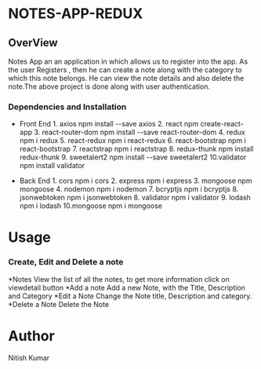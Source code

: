 # NOTES-APP-REDUX

## OverView
Notes App an an application in which allows us to register into  the app. As the user Registers , then  he can  create a note along with  the  category  to which  this  note belongs. He can view the  note details and also delete the note.The above project is done along with user authentication.

### Dependencies and Installation
 * Front End
           1. axios npm install --save axios
           2. react npm create-react-app
           3. react-router-dom npm install --save react-router-dom
           4. redux npm i redux
           5. react-redux npm i react-redux
           6. react-bootstrap npm i react-bootstrap
           7. reactstrap npm i reactstrap
           8. redux-thunk npm install redux-thunk
           9. sweetalert2 npm install --save sweetalert2
           10.validator npm install validator
   
  * Back End
           1. cors npm i cors
           2. express npm i express
           3. mongoose npm mongoose
           4. nodemon npm i nodemon
           7. bcryptjs npm i bcryptjs
           8. jsonwebtoken npm i jsonwebtoken
           8. validator npm i validator
           9. lodash npm i lodash
           10.mongoose npm i mongoose
   
  # Usage
      
  ### Create, Edit and Delete a note
  *Notes
     View the list of all the notes, to get more information click on viewdetail button
  *Add a note
     Add a new Note, with the Title, Description and Category
  *Edit a Note
     Change the Note title, Description and category.
  *Delete a Note
     Delete the Note
          
  # Author 
  Nitish Kumar
